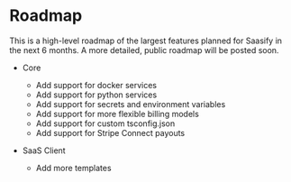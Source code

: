 # Roadmap

This is a high-level roadmap of the largest features planned for Saasify in the next 6 months. A more detailed, public roadmap will be posted soon.

- Core
  - Add support for docker services
  - Add support for python services
  - Add support for secrets and environment variables
  - Add support for more flexible billing models
  - Add support for custom tsconfig.json
  - Add support for Stripe Connect payouts

- SaaS Client
  - Add more templates
